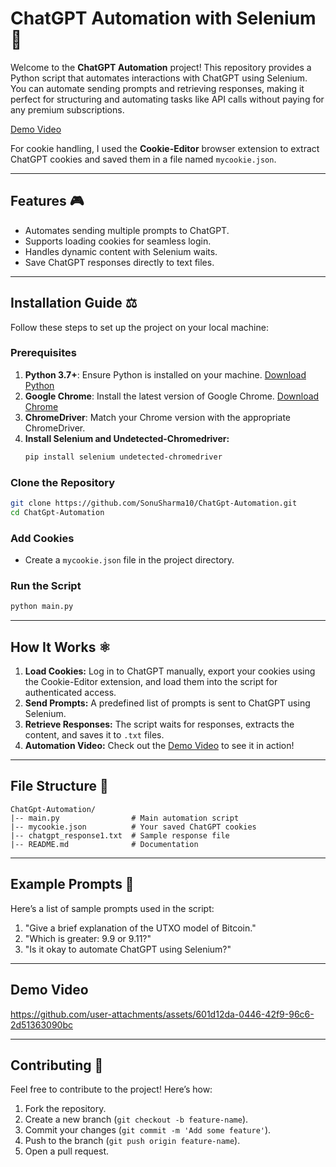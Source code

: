 # ChatGPT Automation with Selenium 🎨

Welcome to the **ChatGPT Automation** project! This repository provides a Python script that automates interactions with ChatGPT using Selenium. You can automate sending prompts and retrieving responses, making it perfect for structuring and automating tasks like API calls without paying for any premium subscriptions. 

[Demo Video](#demo-video)

For cookie handling, I used the **Cookie-Editor** browser extension to extract ChatGPT cookies and saved them in a file named `mycookie.json`.

---

## Features 🎮

- Automates sending multiple prompts to ChatGPT.
- Supports loading cookies for seamless login.
- Handles dynamic content with Selenium waits.
- Save ChatGPT responses directly to text files.

---

## Installation Guide ⚖️

Follow these steps to set up the project on your local machine:

### Prerequisites
1. **Python 3.7+**: Ensure Python is installed on your machine. [Download Python](https://www.python.org/downloads/)
2. **Google Chrome**: Install the latest version of Google Chrome. [Download Chrome](https://www.google.com/chrome/)
3. **ChromeDriver**: Match your Chrome version with the appropriate ChromeDriver.
4. **Install Selenium and Undetected-Chromedriver:**
   ```bash
   pip install selenium undetected-chromedriver
   ```

### Clone the Repository
```bash
git clone https://github.com/SonuSharma10/ChatGpt-Automation.git
cd ChatGpt-Automation
```

### Add Cookies
- Create a `mycookie.json` file in the project directory.

### Run the Script
```bash
python main.py
```

---

## How It Works ⚛️

1. **Load Cookies:** Log in to ChatGPT manually, export your cookies using the Cookie-Editor extension, and load them into the script for authenticated access.
2. **Send Prompts:** A predefined list of prompts is sent to ChatGPT using Selenium.
3. **Retrieve Responses:** The script waits for responses, extracts the content, and saves it to `.txt` files.
4. **Automation Video:** Check out the [Demo Video](#demo-video) to see it in action!

---

## File Structure 📁

```
ChatGpt-Automation/
|-- main.py                # Main automation script
|-- mycookie.json          # Your saved ChatGPT cookies
|-- chatgpt_response1.txt  # Sample response file
|-- README.md              # Documentation
```

---

## Example Prompts 🔹
Here’s a list of sample prompts used in the script:

1. "Give a brief explanation of the UTXO model of Bitcoin."
2. "Which is greater: 9.9 or 9.11?"
3. "Is it okay to automate ChatGPT using Selenium?"

---

## Demo Video

https://github.com/user-attachments/assets/601d12da-0446-42f9-96c6-2d51363090bc

---

## Contributing 💪

Feel free to contribute to the project! Here’s how:

1. Fork the repository.
2. Create a new branch (`git checkout -b feature-name`).
3. Commit your changes (`git commit -m 'Add some feature'`).
4. Push to the branch (`git push origin feature-name`).
5. Open a pull request.

